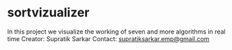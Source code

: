 # sortvizualizer
In this project we visualize the working of seven and more algorithms in real time
Creator: Supratik Sarkar
Contact: supratiksarkar.emp@gmail.com 
